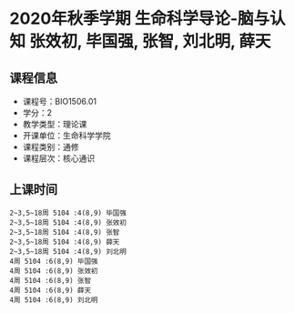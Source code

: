 # 2020年秋季学期 生命科学导论-脑与认知 张效初, 毕国强, 张智, 刘北明, 薛天






## 课程信息

- 课程号：BIO1506.01
- 学分：2
- 教学类型：理论课
- 开课单位：生命科学学院
- 课程类别：通修
- 课程层次：核心通识

## 上课时间

```
2~3,5~18周 5104 :4(8,9) 毕国强
2~3,5~18周 5104 :4(8,9) 张效初
2~3,5~18周 5104 :4(8,9) 张智
2~3,5~18周 5104 :4(8,9) 薛天
2~3,5~18周 5104 :4(8,9) 刘北明
4周 5104 :6(8,9) 毕国强
4周 5104 :6(8,9) 张效初
4周 5104 :6(8,9) 张智
4周 5104 :6(8,9) 薛天
4周 5104 :6(8,9) 刘北明
```

